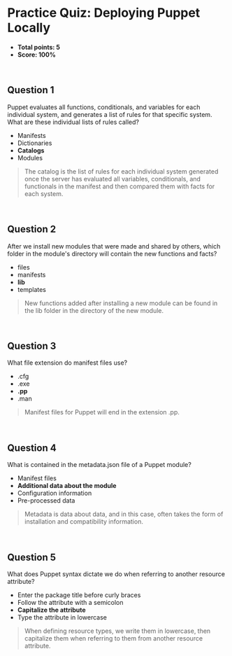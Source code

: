 # Practice Quiz: Deploying Puppet Locally
* **Total points: 5**
* **Score: 100%**

<br>

## Question 1

Puppet evaluates all functions, conditionals, and variables for each individual system, and generates a list of rules for that specific system. What are these individual lists of rules called?

* Manifests
* Dictionaries
* **Catalogs**
* Modules

> The catalog is the list of rules for each individual system generated once the server has evaluated all variables, conditionals, and functionals in the manifest and then compared them with facts for each system.

<br>

## Question 2

After we install new modules that were made and shared by others, which folder in the module's directory will contain the new functions and facts?

* files
* manifests
* **lib**
* templates

> New functions added after installing a new module can be found in the lib folder in the directory of the new module.

<br>

## Question 3

What file extension do manifest files use?

* .cfg
* .exe
* **.pp**
* .man

> Manifest files for Puppet will end in the extension .pp.

<br>

## Question 4

What is contained in the metadata.json file of a Puppet module?

* Manifest files
* **Additional data about the module**
* Configuration information
* Pre-processed data

> Metadata is data about data, and in this case, often takes the form of installation and compatibility information.

<br>

## Question 5

What does Puppet syntax dictate we do when referring to another resource attribute?

* Enter the package title before curly braces
* Follow the attribute with a semicolon
* **Capitalize the attribute**
* Type the attribute in lowercase

> When defining resource types, we write them in lowercase, then capitalize them when referring to them from another resource attribute.